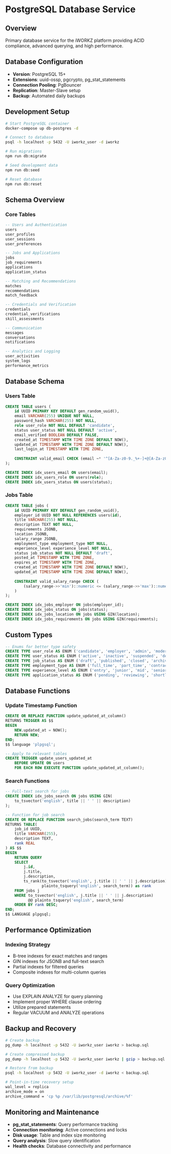# PostgreSQL Database Service

## Overview

Primary database service for the iWORKZ platform providing ACID compliance, advanced querying, and high performance.

## Database Configuration

* **Version**: PostgreSQL 15+
* **Extensions**: uuid-ossp, pgcrypto, pg\_stat\_statements
* **Connection Pooling**: PgBouncer
* **Replication**: Master-Slave setup
* **Backup**: Automated daily backups

## Development Setup

```bash
# Start PostgreSQL container
docker-compose up db-postgres -d

# Connect to database
psql -h localhost -p 5432 -U iworkz_user -d iworkz

# Run migrations
npm run db:migrate

# Seed development data
npm run db:seed

# Reset database
npm run db:reset
```

## Schema Overview

### Core Tables

```sql
-- Users and Authentication
users
user_profiles
user_sessions
user_preferences

-- Jobs and Applications
jobs
job_requirements
applications
application_status

-- Matching and Recommendations
matches
recommendations
match_feedback

-- Credentials and Verification
credentials
credential_verifications
skill_assessments

-- Communication
messages
conversations
notifications

-- Analytics and Logging
user_activities
system_logs
performance_metrics
```

## Database Schema

### Users Table

```sql
CREATE TABLE users (
    id UUID PRIMARY KEY DEFAULT gen_random_uuid(),
    email VARCHAR(255) UNIQUE NOT NULL,
    password_hash VARCHAR(255) NOT NULL,
    role user_role NOT NULL DEFAULT 'candidate',
    status user_status NOT NULL DEFAULT 'active',
    email_verified BOOLEAN DEFAULT FALSE,
    created_at TIMESTAMP WITH TIME ZONE DEFAULT NOW(),
    updated_at TIMESTAMP WITH TIME ZONE DEFAULT NOW(),
    last_login_at TIMESTAMP WITH TIME ZONE,
    
    CONSTRAINT valid_email CHECK (email ~* '^[A-Za-z0-9._%+-]+@[A-Za-z0-9.-]+\\.[A-Za-z]{2,}$')
);

CREATE INDEX idx_users_email ON users(email);
CREATE INDEX idx_users_role ON users(role);
CREATE INDEX idx_users_status ON users(status);
```

### Jobs Table

```sql
CREATE TABLE jobs (
    id UUID PRIMARY KEY DEFAULT gen_random_uuid(),
    employer_id UUID NOT NULL REFERENCES users(id),
    title VARCHAR(255) NOT NULL,
    description TEXT NOT NULL,
    requirements JSONB,
    location JSONB,
    salary_range JSONB,
    employment_type employment_type NOT NULL,
    experience_level experience_level NOT NULL,
    status job_status NOT NULL DEFAULT 'draft',
    posted_at TIMESTAMP WITH TIME ZONE,
    expires_at TIMESTAMP WITH TIME ZONE,
    created_at TIMESTAMP WITH TIME ZONE DEFAULT NOW(),
    updated_at TIMESTAMP WITH TIME ZONE DEFAULT NOW(),
    
    CONSTRAINT valid_salary_range CHECK (
        (salary_range->>'min')::numeric <= (salary_range->>'max')::numeric
    )
);

CREATE INDEX idx_jobs_employer ON jobs(employer_id);
CREATE INDEX idx_jobs_status ON jobs(status);
CREATE INDEX idx_jobs_location ON jobs USING GIN(location);
CREATE INDEX idx_jobs_requirements ON jobs USING GIN(requirements);
```

## Custom Types

```sql
-- Enums for better type safety
CREATE TYPE user_role AS ENUM ('candidate', 'employer', 'admin', 'moderator');
CREATE TYPE user_status AS ENUM ('active', 'inactive', 'suspended', 'deleted');
CREATE TYPE job_status AS ENUM ('draft', 'published', 'closed', 'archived');
CREATE TYPE employment_type AS ENUM ('full_time', 'part_time', 'contract', 'freelance', 'internship');
CREATE TYPE experience_level AS ENUM ('entry', 'junior', 'mid', 'senior', 'executive');
CREATE TYPE application_status AS ENUM ('pending', 'reviewing', 'shortlisted', 'rejected', 'hired');
```

## Database Functions

### Update Timestamp Function

```sql
CREATE OR REPLACE FUNCTION update_updated_at_column()
RETURNS TRIGGER AS $$
BEGIN
    NEW.updated_at = NOW();
    RETURN NEW;
END;
$$ language 'plpgsql';

-- Apply to relevant tables
CREATE TRIGGER update_users_updated_at
    BEFORE UPDATE ON users
    FOR EACH ROW EXECUTE FUNCTION update_updated_at_column();
```

### Search Functions

```sql
-- Full-text search for jobs
CREATE INDEX idx_jobs_search ON jobs USING GIN(
    to_tsvector('english', title || ' ' || description)
);

-- Function for job search
CREATE OR REPLACE FUNCTION search_jobs(search_term TEXT)
RETURNS TABLE(
    job_id UUID,
    title VARCHAR(255),
    description TEXT,
    rank REAL
) AS $$
BEGIN
    RETURN QUERY
    SELECT
        j.id,
        j.title,
        j.description,
        ts_rank(to_tsvector('english', j.title || ' ' || j.description),
                plainto_tsquery('english', search_term)) as rank
    FROM jobs j
    WHERE to_tsvector('english', j.title || ' ' || j.description)
          @@ plainto_tsquery('english', search_term)
    ORDER BY rank DESC;
END;
$$ LANGUAGE plpgsql;
```

## Performance Optimization

### Indexing Strategy

* B-tree indexes for exact matches and ranges
* GIN indexes for JSONB and full-text search
* Partial indexes for filtered queries
* Composite indexes for multi-column queries

### Query Optimization

* Use EXPLAIN ANALYZE for query planning
* Implement proper WHERE clause ordering
* Utilize prepared statements
* Regular VACUUM and ANALYZE operations

## Backup and Recovery

```bash
# Create backup
pg_dump -h localhost -p 5432 -U iworkz_user iworkz > backup.sql

# Create compressed backup
pg_dump -h localhost -p 5432 -U iworkz_user iworkz | gzip > backup.sql.gz

# Restore from backup
psql -h localhost -p 5432 -U iworkz_user -d iworkz < backup.sql

# Point-in-time recovery setup
wal_level = replica
archive_mode = on
archive_command = 'cp %p /var/lib/postgresql/archive/%f'
```

## Monitoring and Maintenance

* **pg\_stat\_statements**: Query performance tracking
* **Connection monitoring**: Active connections and locks
* **Disk usage**: Table and index size monitoring
* **Query analysis**: Slow query identification
* **Health checks**: Database connectivity and performance
